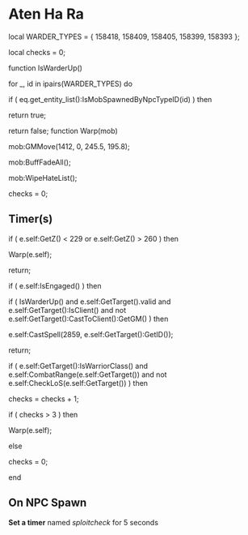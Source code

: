 # Aten Ha Ra
local WARDER_TYPES = { 158418, 158409, 158405, 158399, 158393 };

local checks = 0;

function IsWarderUp()

for _, id in ipairs(WARDER_TYPES) do


if ( eq.get_entity_list():IsMobSpawnedByNpcTypeID(id) ) then



return true;


return false;
function Warp(mob)

mob:GMMove(1412, 0, 245.5, 195.8);

mob:BuffFadeAll();

mob:WipeHateList();

checks = 0;


## Timer(s)


if ( e.self:GetZ() < 229 or e.self:GetZ() > 260 ) then


Warp(e.self);


return;



if ( e.self:IsEngaged() ) then




if ( IsWarderUp() and e.self:GetTarget().valid and e.self:GetTarget():IsClient() and not e.self:GetTarget():CastToClient():GetGM() ) then



e.self:CastSpell(2859, e.self:GetTarget():GetID()); 



return;











if ( e.self:GetTarget():IsWarriorClass() and e.self:CombatRange(e.self:GetTarget())
and not e.self:CheckLoS(e.self:GetTarget())
) then






checks = checks + 1;



if ( checks > 3 ) then




Warp(e.self);




else



checks = 0;

end



## On NPC Spawn

**Set a timer** named *sploitcheck* for 5 seconds